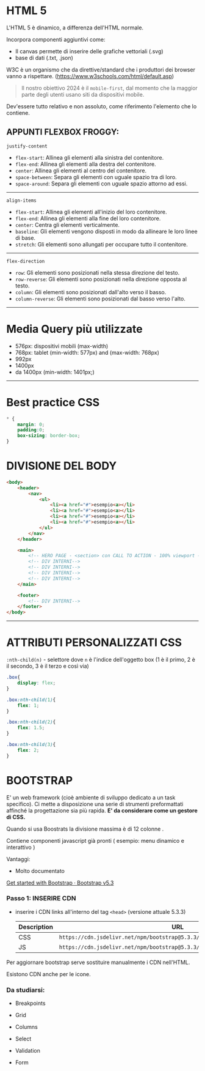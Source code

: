 # HTML 5

L'HTML 5 è dinamico, a differenza dell'HTML normale.

Incorpora componenti aggiuntivi come:

- Il canvas permette di inserire delle grafiche vettoriali (.svg)
- base di dati (.txt, .json)

W3C è un organismo che da direttive/standard che i produttori dei browser vanno a rispettare.
(https://www.w3schools.com/html/default.asp)

> Il nostro obiettivo 2024 è il `mobile-first`, dal momento che la maggior parte degli utenti usano siti da dispositivi mobile.

Dev'essere tutto relativo e non assoluto, come riferimento l'elemento che lo contiene.

## APPUNTI FLEXBOX FROGGY:

`justify-content`

- `flex-start`: Allinea gli elementi alla sinistra del contenitore.
- `flex-end`: Allinea gli elementi alla destra del contenitore.
- `center`: Allinea gli elementi al centro del contenitore.
- `space-between`: Separa gli elementi con uguale spazio tra di loro.
- `space-around`: Separa gli elementi con uguale spazio attorno ad essi.

---

`align-items`

- `flex-start`: Allinea gli elementi all'inizio del loro contenitore.
- `flex-end`: Allinea gli elementi alla fine del loro contenitore.
- `center`: Centra gli elementi verticalmente.
- `baseline`: Gli elementi vengono disposti in modo da allineare le loro linee di base.
- `stretch`: Gli elementi sono allungati per occupare tutto il contenitore.

---

`flex-direction`

- `row`: Gli elementi sono posizionati nella stessa direzione del testo.
- `row-reverse`: Gli elementi sono posizionati nella direzione opposta al testo.
- `column`: Gli elementi sono posizionati dall'alto verso il basso.
- `column-reverse`: Gli elementi sono posizionati dal basso verso l'alto.

---

# Media Query più utilizzate

- 576px: dispositivi mobili (max-width)
- 768px: tablet (min-width: 577px) and (max-width: 768px)
- 992px
- 1400px
- da 1400px (min-width: 1401px;)

---

# Best practice CSS

```css
* {
    margin: 0;
    padding:0;
    box-sizing: border-box;
}
```

# DIVISIONE DEL BODY

```html
<body>
    <header>
        <nav>
            <ul>
                <li><a href="#">esempio<a></li>
                <li><a href="#">esempio<a></li>
                <li><a href="#">esempio<a></li>
                <li><a href="#">esempio<a></li>
            </ul>
        </nav>
    </header>

    <main>
        <!-- HERO PAGE - <section> con CALL TO ACTION - 100% viewport -->
        <!-- DIV INTERNI-->
        <!-- DIV INTERNI-->
        <!-- DIV INTERNI-->
        <!-- DIV INTERNI-->
    </main>

    <footer>
        <!-- DIV INTERNI-->
    </footer>
</body>
```

---

# ATTRIBUTI PERSONALIZZATI CSS

`:nth-child(n)` - selettore dove `n` è l'indice dell'oggetto box (1 è il primo, 2 è il secondo, 3 è il terzo e così via)

```css
.box{
    display: flex;
}

.box:nth-child(1){
    flex: 1;
}

.box:nth-child(2){
    flex: 1.5;
}

.box:nth-child(3){
    flex: 2;
}
```

# BOOTSTRAP

E' un web framework (cioè ambiente di sviluppo dedicato a un task specifico). Ci mette a disposizione una serie di strumenti preformattati affinché la progettazione sia più rapida. **E' da considerare come un gestore di CSS.**

Quando si usa Boostrats la divisione massima è di 12 colonne .

Contiene componenti javascript già pronti ( esempio: menu dinamico e interattivo )

Vantaggi:

- Molto documentato

[Get started with Bootstrap · Bootstrap v5.3](https://getbootstrap.com/docs/5.3/getting-started/introduction/)

### Passo 1: INSERIRE CDN

- inserire i CDN links all'interno del tag `<head>` (versione attuale 5.3.3)
  
  | Description | URL                                                                            |
  | ----------- | ------------------------------------------------------------------------------ |
  | CSS         | `https://cdn.jsdelivr.net/npm/bootstrap@5.3.3/dist/css/bootstrap.min.css`      |
  | JS          | `https://cdn.jsdelivr.net/npm/bootstrap@5.3.3/dist/js/bootstrap.bundle.min.js` |

Per aggiornare bootstrap serve sostituire manualmente i CDN nell'HTML.

Esistono CDN anche per le icone.

### Da studiarsi:

- Breakpoints

- Grid

- Columns

- Select

- Validation

- Form